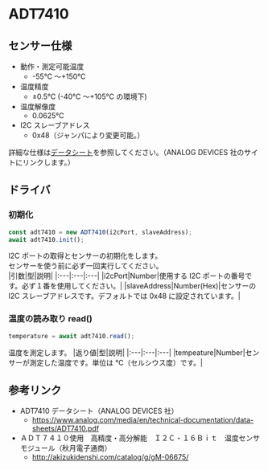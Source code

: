 # ADT7410

## センサー仕様

- 動作・測定可能温度
  - -55℃ ～+150℃
- 温度精度
  - ±0.5℃ (-40℃ ～+105℃ の環境下)
- 温度解像度
  - 0.0625℃
- I2C スレーブアドレス
  - 0x48（ジャンパにより変更可能。）

詳細な仕様は[データシート](https://www.analog.com/media/en/technical-documentation/data-sheets/ADT7410.pdf)を参照してください。（ANALOG DEVICES 社のサイトにリンクします。）

## ドライバ

### 初期化

```javascript
const adt7410 = new ADT7410(i2cPort, slaveAddress);
await adt7410.init();
```

I2C ポートの取得とセンサーの初期化をします。  
センサーを使う前に必ず一回実行してください。  
|引数|型|説明|
|:---|:---|:---|
|i2cPort|Number|使用する I2C ポートの番号です。必ず１番を使用してください。|
|slaveAddress|Number(Hex)|センサーの I2C スレーブアドレスです。デフォルトでは 0x48 に設定されています。|

### 温度の読み取り read()

```js
temperature = await adt7410.read();
```

温度を測定します。
|返り値|型|説明|
|:---|:---|:---|
|tempeature|Number|センサーが測定した温度です。単位は ℃（セルシウス度）です。|

## 参考リンク

- ADT7410 データシート（ANALOG DEVICES 社）
  - https://www.analog.com/media/en/technical-documentation/data-sheets/ADT7410.pdf
- ＡＤＴ７４１０使用　高精度・高分解能　Ｉ２Ｃ・１６Ｂｉｔ　温度センサモジュール（秋月電子通商）
  - http://akizukidenshi.com/catalog/g/gM-06675/
